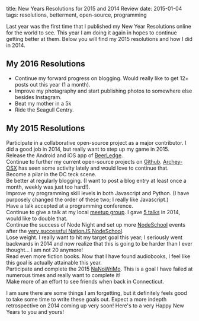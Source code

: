 title: New Years Resolutions for 2015 and 2014 Review
date: 2015-01-04
tags: resolutions, betterment, open-source, programming

Last year was the first time that I published my New Year Resolutions online for the world to see. This year I am doing it again in hopes to continue getting better at them. Below you will find my 2015 resolutions and how I did in 2014.

## My 2016 Resolutions

* Continue my forward progress on blogging. Would really like to get 12+ posts out this year (1 a month).
* Improve my photagraphy and start publishing photos to somewhere else besides Instagram.
* Beat my mother in a 5k
* Ride the Seagull Centry.


## My 2015 Resolutions

<span class="text-danger"><i class="fa fa-times fa-fw"></i>  Participate in a collaborative open-source project as a major contributor. I did a good job in 2014, but really want to step up my game in 2015.</span><br>
<span class="text-danger"><i class="fa fa-times fa-fw"></i>  Release the Android and iOS app of [BeerLedge](https://www.beerledge.com/).</span><br>
<span class="text-success"><i class="fa fa-check fa-fw"></i> Continue to further my current open-source projects on [Github](https://github.com/joshfinnie?tab=repositories). [Archey-OSX](https://github.com/joshfinnie/archey-osx) has seen some activity lately and would love to continue that.</span><br>
<span class="text-danger"><i class="fa fa-times fa-fw"></i>  Become a pilar in the DC teck scene.</span><br>
<span class="text-success"><i class="fa fa-check fa-fw"></i> Be better at regularly blogging. (I want to post a blog entry at least once a month, weekly was just too hard!).</span><br>
<span class="text-success"><i class="fa fa-check fa-fw"></i> Improve my programming skill levels in both Javascript and Python. (I have purposely changed the order of these two; I really like Javascript.)</span><br>
<span class="text-success"><i class="fa fa-check fa-fw"></i> Have a talk accepted at a programming conference.</span><br>
<span class="text-success"><i class="fa fa-check fa-fw"></i> Continue to give a talk at my local [meetup group](http://www.meetup.com/members/26710252/). I gave [5 talks](http://www.joshfinnie.com/talks/) in 2014, would like to double that.</span><br>
<span class="text-success"><i class="fa fa-check fa-fw"></i> Continue the success of Node Night and set up more [NodeSchool](http://nodeschool.io/) events after the [very successful NationJS NodeSchool](http://www.joshfinnie.com/blog/nodeschool-at-nationjs-postmortem/).</span><br>
<span class="text-danger"><i class="fa fa-times fa-fw"></i>  Lose weight. I really want to hit my target goal this year; I seriously went backwards in 2014 and now realize that this is going to be harder than I ever thought... I am not 20 anymore!</span><br>
<span class="text-success"><i class="fa fa-check fa-fw"></i> Read even more fiction books. Now that I have found audiobooks, I feel like this goal is actually attainable this year.</span><br>
<span class="text-danger"><i class="fa fa-times fa-fw"></i>  Participate and complete the 2015 [NaNoWriMo](http://nanowrimo.org/). This is a goal I have failed at numerous times and really want to complete it!</span><br>
<span class="text-danger"><i class="fa fa-times fa-fw"></i>  Make more of an effort to see friends when back in Connecticut.</span><br>

I am sure there are some things I am forgetting, but it definitely feels good to take some time to write these goals out. Expect a more indepth retrospective on 2014 coming up very soon! Here's to a very Happy New Years to you and yours!

